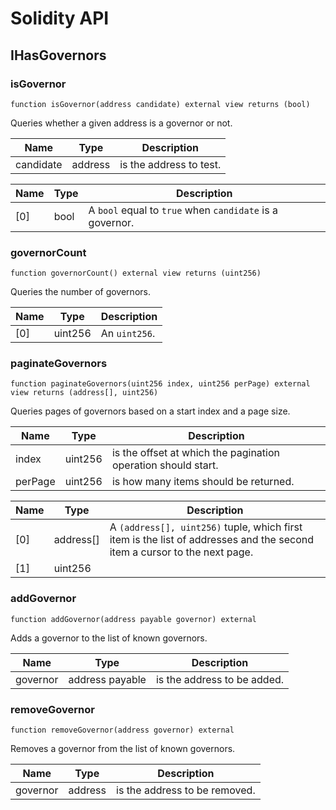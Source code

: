 # Solidity API

## IHasGovernors

### isGovernor

```solidity
function isGovernor(address candidate) external view returns (bool)
```

Queries whether a given address is a governor or not.

| Name | Type | Description |
| ---- | ---- | ----------- |
| candidate | address | is the address to test. |

| Name | Type | Description |
| ---- | ---- | ----------- |
| [0] | bool | A `bool` equal to `true` when `candidate` is a governor. |

### governorCount

```solidity
function governorCount() external view returns (uint256)
```

Queries the number of governors.

| Name | Type | Description |
| ---- | ---- | ----------- |
| [0] | uint256 | An `uint256`. |

### paginateGovernors

```solidity
function paginateGovernors(uint256 index, uint256 perPage) external view returns (address[], uint256)
```

Queries pages of governors based on a start index and a page size.

| Name | Type | Description |
| ---- | ---- | ----------- |
| index | uint256 | is the offset at which the pagination operation should start. |
| perPage | uint256 | is how many items should be returned. |

| Name | Type | Description |
| ---- | ---- | ----------- |
| [0] | address[] | A `(address[], uint256)` tuple, which first item is the list of addresses and the second item a cursor to the next page. |
| [1] | uint256 |  |

### addGovernor

```solidity
function addGovernor(address payable governor) external
```

Adds a governor to the list of known governors.

| Name | Type | Description |
| ---- | ---- | ----------- |
| governor | address payable | is the address to be added. |

### removeGovernor

```solidity
function removeGovernor(address governor) external
```

Removes a governor from the list of known governors.

| Name | Type | Description |
| ---- | ---- | ----------- |
| governor | address | is the address to be removed. |

